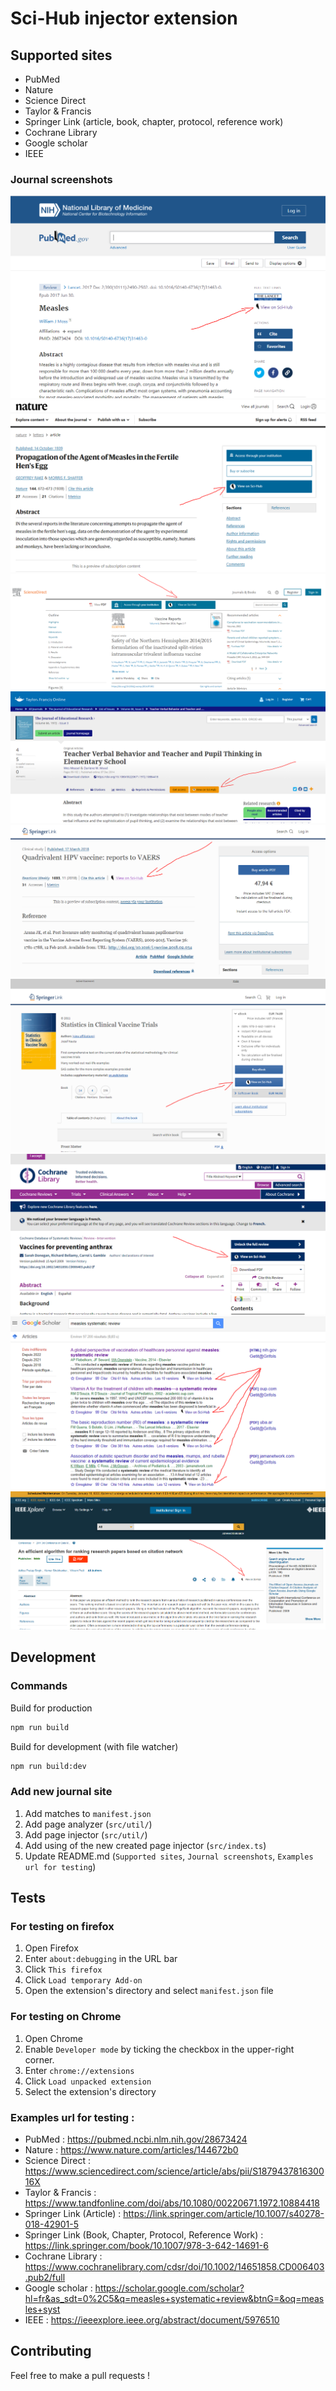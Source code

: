 # Sci-Hub injector extension

## Supported sites

- PubMed
- Nature
- Science Direct
- Taylor & Francis
- Springer Link (article, book, chapter, protocol, reference work)
- Cochrane Library
- Google scholar
- IEEE

### Journal screenshots

![Pubmed journal with added Sci-Hub button](resources/journal-screenshots/pubmed.PNG)
![Nature journal with added Sci-Hub button](resources/journal-screenshots/nature.PNG)
![Science direct journal with added Sci-Hub button](resources/journal-screenshots/science-direct.PNG)
![Taylor & Francis journal with added Sci-Hub button](resources/journal-screenshots/tandfonline.PNG)
![Springer Link (article) journal with added Sci-Hub button](resources/journal-screenshots/springer-link-article.PNG)
![Springer Link (book, chapter, protocol, reference work) journal with added Sci-Hub button](resources/journal-screenshots/springer-link-general.PNG)
![Cochrane Library](resources/journal-screenshots/cochrane-library.PNG)
![Google scholar](resources/journal-screenshots/google-scholar.PNG)
![IEEE](resources/journal-screenshots/ieee.PNG)

## Development

### Commands

Build for production

```bash
npm run build
```

Build for development (with file watcher)

```bash
npm run build:dev
```

### Add new journal site

1. Add matches to `manifest.json`
2. Add page analyzer (`src/util/`)
3. Add page injector (`src/util/`)
4. Add using of the new created page injector (`src/index.ts`)
5. Update README.md (`Supported sites`, `Journal screenshots`, `Examples url for testing`)

## Tests

### For testing on firefox

1. Open Firefox
2. Enter `about:debugging` in the URL bar
3. Click `This firefox`
4. Click `Load temporary Add-on`
5. Open the extension's directory and select `manifest.json` file

### For testing on Chrome

1. Open Chrome
2. Enable `Developer mode` by ticking the checkbox in the upper-right corner.
3. Enter `chrome://extensions`
4. Click `Load unpacked extension`
5. Select the extension's directory

### Examples url for testing :

- PubMed : https://pubmed.ncbi.nlm.nih.gov/28673424
- Nature : https://www.nature.com/articles/144672b0
- Science Direct : https://www.sciencedirect.com/science/article/abs/pii/S187943781630016X
- Taylor & Francis : https://www.tandfonline.com/doi/abs/10.1080/00220671.1972.10884418
- Springer Link (Article) : https://link.springer.com/article/10.1007/s40278-018-42901-5
- Springer Link (Book, Chapter, Protocol, Reference Work) : https://link.springer.com/book/10.1007/978-3-642-14691-6
- Cochrane Library : https://www.cochranelibrary.com/cdsr/doi/10.1002/14651858.CD006403.pub2/full
- Google scholar : https://scholar.google.com/scholar?hl=fr&as_sdt=0%2C5&q=measles+systematic+review&btnG=&oq=measles+syst
- IEEE : https://ieeexplore.ieee.org/abstract/document/5976510

## Contributing

Feel free to make a pull requests !
